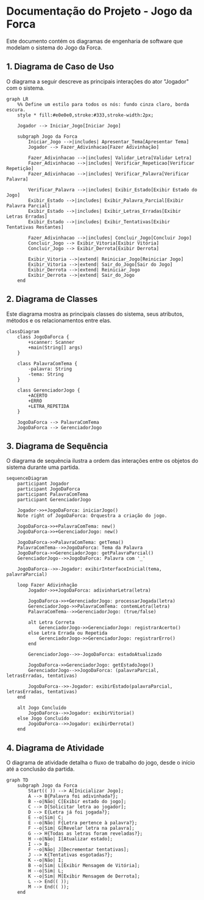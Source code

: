 # Documentação do Projeto - Jogo da Forca

Este documento contém os diagramas de engenharia de software que modelam o sistema do Jogo da Forca.

## 1. Diagrama de Caso de Uso

O diagrama a seguir descreve as principais interações do ator "Jogador" com o sistema.

```mermaid
graph LR
    %% Define um estilo para todos os nós: fundo cinza claro, borda escura.
    style * fill:#e0e0e0,stroke:#333,stroke-width:2px;

    Jogador --> Iniciar_Jogo[Iniciar Jogo]
    
    subgraph Jogo da Forca
        Iniciar_Jogo -->|includes| Apresentar_Tema[Apresentar Tema]
        Jogador --> Fazer_Adivinhacao[Fazer Adivinhação]
        
        Fazer_Adivinhacao -->|includes| Validar_Letra[Validar Letra]
        Fazer_Adivinhacao -->|includes| Verificar_Repeticao[Verificar Repetição]
        Fazer_Adivinhacao -->|includes| Verificar_Palavra[Verificar Palavra]
        
        Verificar_Palavra -->|includes| Exibir_Estado[Exibir Estado do Jogo]
        Exibir_Estado -->|includes| Exibir_Palavra_Parcial[Exibir Palavra Parcial]
        Exibir_Estado -->|includes| Exibir_Letras_Erradas[Exibir Letras Erradas]
        Exibir_Estado -->|includes| Exibir_Tentativas[Exibir Tentativas Restantes]

        Fazer_Adivinhacao -->|includes| Concluir_Jogo[Concluir Jogo]
        Concluir_Jogo --> Exibir_Vitoria[Exibir Vitória]
        Concluir_Jogo --> Exibir_Derrota[Exibir Derrota]

        Exibir_Vitoria -->|extend| Reiniciar_Jogo[Reiniciar Jogo]
        Exibir_Vitoria -->|extend| Sair_do_Jogo[Sair do Jogo]
        Exibir_Derrota -->|extend| Reiniciar_Jogo
        Exibir_Derrota -->|extend| Sair_do_Jogo
    end
```

## 2. Diagrama de Classes

Este diagrama mostra as principais classes do sistema, seus atributos, métodos e os relacionamentos entre elas.

```mermaid
classDiagram
    class JogoDaForca {
        +scanner: Scanner
        +main(String[] args)
    }

    class PalavraComTema {
        -palavra: String
        -tema: String
    }

    class GerenciadorJogo {
        +ACERTO
        +ERRO
        +LETRA_REPETIDA
    }

    JogoDaForca --> PalavraComTema
    JogoDaForca --> GerenciadorJogo
```

## 3. Diagrama de Sequência

O diagrama de sequência ilustra a ordem das interações entre os objetos do sistema durante uma partida.

```mermaid
sequenceDiagram
    participant Jogador
    participant JogoDaForca
    participant PalavraComTema
    participant GerenciadorJogo

    Jogador->>+JogoDaForca: iniciarJogo()
    Note right of JogoDaForca: Orquestra a criação do jogo.

    JogoDaForca->>+PalavraComTema: new()
    JogoDaForca->>+GerenciadorJogo: new()
    
    JogoDaForca->>PalavraComTema: getTema()
    PalavraComTema-->>JogoDaForca: Tema da Palavra
    JogoDaForca->>GerenciadorJogo: getPalavraParcial()
    GerenciadorJogo-->>JogoDaForca: Palavra com '_'
    
    JogoDaForca-->>-Jogador: exibirInterfaceInicial(tema, palavraParcial)

    loop Fazer Adivinhação
        Jogador->>+JogoDaForca: adivinharLetra(letra)
        
        JogoDaForca->>+GerenciadorJogo: processarJogada(letra)
        GerenciadorJogo->>PalavraComTema: contemLetra(letra)
        PalavraComTema-->>GerenciadorJogo: (true/false)
        
        alt Letra Correta
            GerenciadorJogo->>GerenciadorJogo: registrarAcerto()
        else Letra Errada ou Repetida
            GerenciadorJogo->>GerenciadorJogo: registrarErro()
        end
        
        GerenciadorJogo-->>-JogoDaForca: estadoAtualizado
        
        JogoDaForca->>GerenciadorJogo: getEstadoJogo()
        GerenciadorJogo-->>JogoDaForca: (palavraParcial, letrasErradas, tentativas)
        
        JogoDaForca-->>-Jogador: exibirEstado(palavraParcial, letrasErradas, tentativas)
    end

    alt Jogo Concluído
        JogoDaForca-->>Jogador: exibirVitoria()
    else Jogo Concluído
        JogoDaForca-->>Jogador: exibirDerrota()
    end
```

## 4. Diagrama de Atividade

O diagrama de atividade detalha o fluxo de trabalho do jogo, desde o início até a conclusão da partida.

```mermaid
graph TD
    subgraph Jogo da Forca
        Start(( )) --> A[Inicializar Jogo];
        A --> B{Palavra foi adivinhada?};
        B --o|Não| C[Exibir estado do jogo];
        C --> D[Solicitar letra ao jogador];
        D --> E{Letra já foi jogada?};
        E --o|Sim| C;
        E --o|Não| F{Letra pertence à palavra?};
        F --o|Sim| G[Revelar letra na palavra];
        G --> H{Todas as letras foram reveladas?};
        H --o|Não| I[Atualizar estado];
        I --> B;
        F --o|Não| J[Decrementar tentativas];
        J --> K{Tentativas esgotadas?};
        K --o|Não| I;
        B --o|Sim| L[Exibir Mensagem de Vitória];
        H --o|Sim| L;
        K --o|Sim| M[Exibir Mensagem de Derrota];
        L --> End(( ));
        M --> End(( ));
    end
```
